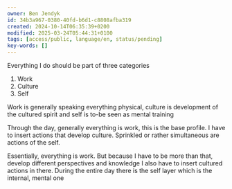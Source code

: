 ```yaml
---
owner: Ben Jendyk
id: 34b3a967-0380-40fd-b6d1-c8808afba319
created: 2024-10-14T06:35:39+0200
modified: 2025-03-24T05:44:31+0100
tags: [access/public, language/en, status/pending]
key-words: []
---
```


Everything I do should be part of three categories 
1. Work
2. Culture
3. Self

Work is generally speaking everything physical, culture is development of the cultured spirit and self is to-be seen as mental training

Through the day, generally everything is work, this is the base profile. I have to insert actions that develop culture. Sprinkled or rather simultaneous are actions of the self.

Essentially, everything is work. But because I have to be more than that, develop different perspectives and knowledge I also have to insert cultured actions in there.
During the entire day there is the self layer which is the internal, mental one
